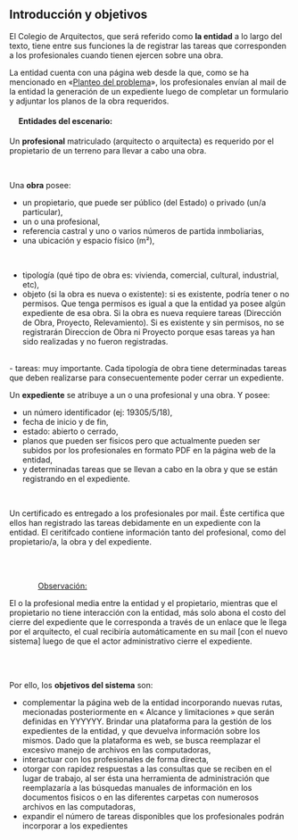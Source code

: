 ## <a name="intro"></a> **Introducción y objetivos** 

El Colegio de Arquitectos, que será referido como **la entidad** a lo largo del texto, tiene entre sus funciones la de registrar las tareas que corresponden a los profesionales cuando tienen ejercen sobre una obra.

La entidad cuenta con una página web desde la que, como se ha mencionado en «[Planteo del problema](#planteoDelProblema)», los profesionales envían al mail de la entidad la generación de un expediente luego de completar un formulario y adjuntar los planos de la obra requeridos.
<br/>


#### &nbsp;&nbsp; &nbsp;&nbsp;Entidades del escenario: 

Un **profesional** matriculado (arquitecto o arquitecta) es requerido por el propietario de un terreno para llevar a cabo una obra.

<br/>

Una **obra** posee: <br/>
- un propietario, que puede ser público (del Estado) o privado (un/a particular), <br/>
- un o una profesional, <br/>
- referencia castral y uno o varios números de partida inmboliarias,
- una ubicación y espacio físico (m²), 

<br/>

- tipología (qué tipo de obra es: vivienda, comercial, cultural, industrial, etc),
- objeto (si la obra es nueva o existente): si es existente, podría tener o no permisos. Que tenga permisos es igual a que la entidad ya posee algún expediente de esa obra. Si la obra es nueva requiere tareas (Dirección de Obra, Proyecto, Relevamiento). Si es existente y sin permisos, no se registrarán Direccion de Obra ni Proyecto porque esas tareas ya han sido realizadas y no fueron registradas.
<br/>
- tareas: muy importante. Cada tipología de obra tiene determinadas tareas que deben
realizarse para consecuentemente poder cerrar un expediente. 

<br/>

Un **expediente** se atribuye a un o una profesional y una obra. Y posee: <br/>
- un número identificador (ej: 19305/5/18),  <br/>
- fecha de inicio y de fin,  <br/>
- estado: abierto o cerrado,
- planos que pueden ser fisicos pero que actualmente pueden ser subidos por los profesionales en formato PDF en la página web de la entidad, <br/>
- y determinadas tareas que se llevan a cabo en la obra y que se están registrando en el expediente.

<br/>

Un certificado es entregado a los profesionales por mail. Éste certifica que ellos han  registrado las tareas debidamente en un expediente con la entidad. El ceritifcado contiene información tanto del profesional, como del propietario/a, la obra y del expediente.


<br/> <br/>



&nbsp; &nbsp; &nbsp;&nbsp; &nbsp;&nbsp; &nbsp; &nbsp;<span style="text-decoration: underline">Observación: </span> 

    
El o la profesional media entre la entidad y el propietario, mientras que el propietario no tiene interacción con la entidad, más solo abona el costo del cierre del expediente que le corresponda a través de un enlace que le llega por el arquitecto, el cual recibiría automáticamente en su mail [con el nuevo sistema] luego de que el actor administrativo cierre el expediente. 

<br/> <br/>

 
Por ello, los **objetivos del sistema** son: 
- complementar la página web de la entidad incorporando nuevas rutas, mecionadas posteriormente en « Alcance y limitaciones » que serán definidas en YYYYYY. Brindar una plataforma para la gestión de los expedientes de la entidad, y que devuelva información sobre los mismos. Dado que la plataforma es web, se busca reemplazar el excesivo manejo de archivos en las computadoras,
- interactuar con los profesionales de forma directa,
- otorgar con rapidez respuestas a las consultas que se reciben en el lugar de trabajo, al ser ésta una herramienta de administración que reemplazaría a las búsquedas manuales de información en los documentos fisicos o en las diferentes carpetas con numerosos archivos en las computadoras, 
- expandir el número de tareas disponibles que los profesionales podrán incorporar a los expedientes

<br/> <br/>